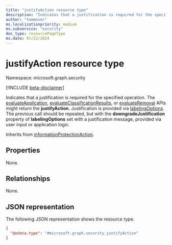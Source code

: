 ```yaml
---
title: "justifyAction resource type"
description: "Indicates that a justification is required for the specified operation."
author: "tommoser"
ms.localizationpriority: medium
ms.subservice: "security"
doc_type: resourcePageType
ms.date: 07/22/2024
---
```


# justifyAction resource type

Namespace: microsoft.graph.security

[!INCLUDE [beta-disclaimer](../../includes/beta-disclaimer.md)]

Indicates that a justification is required for the specified operation. The [evaluateApplication](../api/security-sensitivitylabel-evaluateapplication.md), [evaluateClassificationResults](../api/security-sensitivitylabel-evaluateclassificationresults.md), or [evaluateRemoval](../api/security-sensitivitylabel-evaluateremoval.md) APIs might return the **justifyAction**. Justification is provided via [labelingOptions](../resources/security-labelingoptions.md). The previous call should be repeated, but with the **downgradeJustification** property of **labelingOptions** set with a justification message, provided via user input or application logic.

Inherits from [informationProtectionAction](../resources/security-informationprotectionaction.md).

## Properties

None.

## Relationships
None.

## JSON representation
The following JSON representation shows the resource type.
<!-- {
  "blockType": "resource",
  "@odata.type": "microsoft.graph.security.justifyAction"
}
-->
``` json
{
  "@odata.type": "#microsoft.graph.security.justifyAction"
}
```

